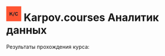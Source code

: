 # <img src="https://github.com/AlinAli16/Karpov.Courses/blob/main/kc.png" height=40 width=40> Karpov.courses Аналитик данных
Результаты прохождения курса:
